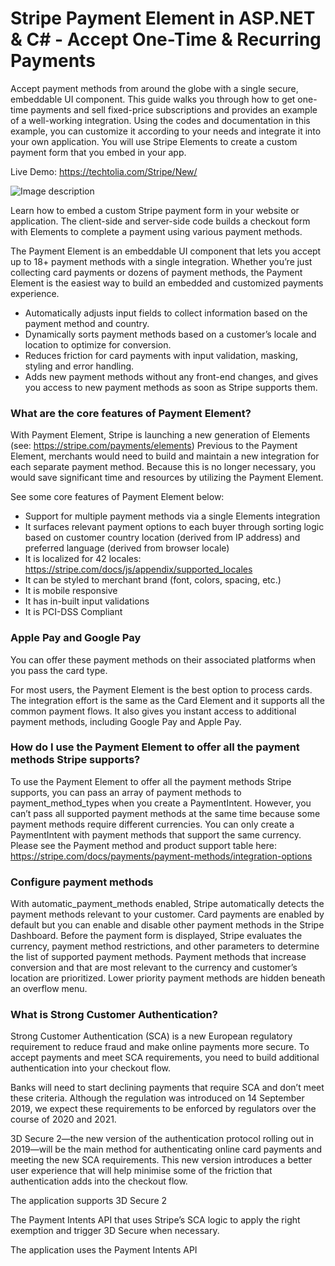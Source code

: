 # Stripe Payment Element in ASP.NET &amp; C# - Accept One-Time &amp; Recurring Payments
Accept payment methods from around the globe with a single secure, embeddable UI component. This guide walks you through how to get one-time payments and sell fixed-price subscriptions and provides an example of a well-working integration. Using the codes and documentation in this example, you can customize it according to your needs and integrate it into your own application. You will use Stripe Elements to create a custom payment form that you embed in your app.

Live Demo: https://techtolia.com/Stripe/New/

![Image description](https://dev-to-uploads.s3.amazonaws.com/uploads/articles/s48q3l7iig0s9sorcmnk.PNG)

Learn how to embed a custom Stripe payment form in your website or application. The client-side and server-side code builds a checkout form with Elements to complete a payment using various payment methods.

The Payment Element is an embeddable UI component that lets you accept up to 18+ payment methods with a single integration. Whether you’re just collecting card payments or dozens of payment methods, the Payment Element is the easiest way to build an embedded and customized payments experience.
- Automatically adjusts input fields to collect information based on the payment method and country.
- Dynamically sorts payment methods based on a customer’s locale and location to optimize for conversion.
- Reduces friction for card payments with input validation, masking, styling and error handling.
- Adds new payment methods without any front-end changes, and gives you access to new payment methods as soon as Stripe supports them.

### What are the core features of Payment Element?
With Payment Element, Stripe is launching a new generation of Elements (see: https://stripe.com/payments/elements) Previous to the Payment Element, merchants would need to build and maintain a new integration for each separate payment method. Because this is no longer necessary, you would save significant time and resources by utilizing the Payment Element.

See some core features of Payment Element below:
- Support for multiple payment methods via a single Elements integration
- It surfaces relevant payment options to each buyer through sorting logic based on customer country location (derived from IP address) and preferred language (derived from browser locale)
- It is localized for 42 locales: https://stripe.com/docs/js/appendix/supported_locales
- It can be styled to merchant brand (font, colors, spacing, etc.)
- It is mobile responsive
- It has in-built input validations
- It is PCI-DSS Compliant

### Apple Pay and Google Pay
You can offer these payment methods on their associated platforms when you pass the card type.

For most users, the Payment Element is the best option to process cards. The integration effort is the same as the Card Element and it supports all the common payment flows. It also gives you instant access to additional payment methods, including Google Pay and Apple Pay.

### How do I use the Payment Element to offer all the payment methods Stripe supports?
To use the Payment Element to offer all the payment methods Stripe supports, you can pass an array of payment methods to payment_method_types when you create a PaymentIntent. However, you can’t pass all supported payment methods at the same time because some payment methods require different currencies. You can only create a PaymentIntent with payment methods that support the same currency. Please see the Payment method and product support table here: https://stripe.com/docs/payments/payment-methods/integration-options

### Configure payment methods
With automatic_payment_methods enabled, Stripe automatically detects the payment methods relevant to your customer. Card payments are enabled by default but you can enable and disable other payment methods in the Stripe Dashboard. Before the payment form is displayed, Stripe evaluates the currency, payment method restrictions, and other parameters to determine the list of supported payment methods. Payment methods that increase conversion and that are most relevant to the currency and customer’s location are prioritized. Lower priority payment methods are hidden beneath an overflow menu.

### What is Strong Customer Authentication?
Strong Customer Authentication (SCA) is a new European regulatory requirement to reduce fraud and make online payments more secure. To accept payments and meet SCA requirements, you need to build additional authentication into your checkout flow.

Banks will need to start declining payments that require SCA and don’t meet these criteria. Although the regulation was introduced on 14 September 2019, we expect these requirements to be enforced by regulators over the course of 2020 and 2021.

3D Secure 2—the new version of the authentication protocol rolling out in 2019—will be the main method for authenticating online card payments and meeting the new SCA requirements. This new version introduces a better user experience that will help minimise some of the friction that authentication adds into the checkout flow.

The application supports 3D Secure 2

The Payment Intents API that uses Stripe’s SCA logic to apply the right exemption and trigger 3D Secure when necessary.

The application uses the Payment Intents API
